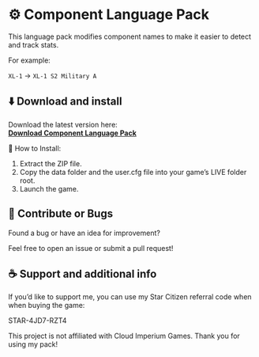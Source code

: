 # ⚙️ Component Language Pack

This language pack modifies component names to make it easier to detect and track stats.

For example:

`XL-1` → `XL-1 S2 Military A`

## ⬇️ Download and install

Download the latest version here:  
[**Download Component Language Pack**](https://github.com/AsphaltExpert/ScCompLangPack/archive/refs/heads/main.zip)

🔧 How to Install:

1. Extract the ZIP file.
2. Copy the data folder and the user.cfg file into your game’s LIVE folder root.
3. Launch the game.

## 🚧 Contribute or Bugs

Found a bug or have an idea for improvement?

Feel free to open an issue or submit a pull request!

## ☕ Support and additional info

If you’d like to support me, you can use my Star Citizen referral code when when buying the game:

STAR-4JD7-RZT4

This project is not affiliated with Cloud Imperium Games.
Thank you for using my pack!
